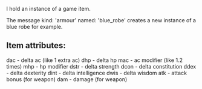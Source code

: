 I hold an instance of a game item.

The message kind: 'armour' named: 'blue_robe' creates a new instance of a blue robe for example.

Item attributes:
--------
dac - delta ac (like 1 extra ac)
dhp - delta hp
mac - ac modifier (like 1.2 times)
mhp - hp modifier
dstr - delta strength
dcon - delta constitution
ddex - delta dexterity
dint - delta intelligence
dwis - delta wisdom
atk - attack bonus (for weapon)
dam - damage (for weapon)